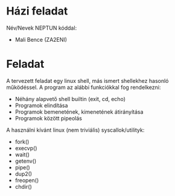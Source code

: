# Házi feladat

Név/Nevek NEPTUN kóddal:
- Mali Bence (ZA2ENI)

# Feladat
A tervezett feladat egy linux shell, más ismert shellekhez hasonló működéssel.
A program az alábbi funkciókkal fog rendelkezni:
* Néhány alapvető shell builtin (exit, cd, echo)
* Programok elindítása
* Programok bemenetének, kimenetének átirányítása
* Programok között pipeolás

A használni kívánt linux (nem triviális) syscallok/utilityk:
* fork()
* execvp()
* wait()
* getenv()
* pipe()
* dup2()
* freopen()
* chdir()
